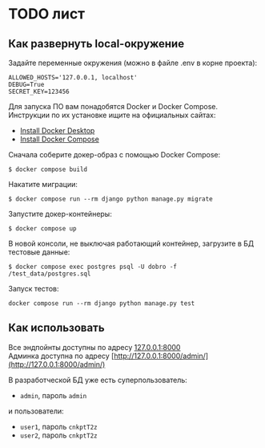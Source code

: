# TODO лист

## Как развернуть local-окружение

Задайте переменные окружения (можно в файле .env в корне проекта):

```shell
ALLOWED_HOSTS='127.0.0.1, localhost'
DEBUG=True
SECRET_KEY=123456
```

Для запуска ПО вам понадобятся Docker и Docker Compose. Инструкции по их установке ищите на официальных
сайтах:

- [Install Docker Desktop](https://www.docker.com/get-started/)
- [Install Docker Compose](https://docs.docker.com/compose/install/)

Сначала соберите докер-образ с помощью Docker Сompose:

```shell
$ docker compose build
```

Накатите миграции:

```shell
$ docker compose run --rm django python manage.py migrate
```

Запустите докер-контейнеры:

```shell
$ docker compose up
```

В новой консоли, не выключая работающий контейнер, загрузите в БД тестовые данные:

```shell
$ docker compose exec postgres psql -U dobro -f /test_data/postgres.sql
```

Запуск тестов:
```shell
docker compose run --rm django python manage.py test
```

## Как использовать

Все эндпойнты доступны по адресу [127.0.0.1:8000](http://127.0.0.1:8000) \
Админка доступна по адресу [http://127.0.0.1:8000/admin/](http://127.0.0.1:8000/admin/)

В разработческой БД уже есть суперпользователь:

- `admin`, пароль `admin`

и пользователи:

- `user1`, пароль `cnkptT2z`
- `user2`, пароль `cnkptT2z`


